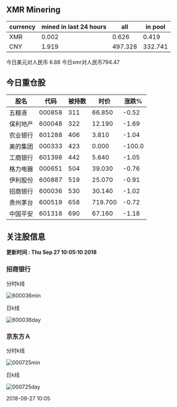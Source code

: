 ## XMR Minering

|currency|mined in last 24 hours|all|in pool|
|---|---|---|---|
|XMR|0.002|0.626|0.419|
|CNY|1.919|497.328|332.741|

今日美元对人民币 6.88	今日xmr对人民币794.47


## 今日重仓股 

|股名|代码|被持数|时价|涨跌%|
|---|---|---|---|---|
|五粮液|000858|311|66.850|-0.52|
|保利地产|600048|322|12.190|-1.69|
|农业银行|601288|406|3.810|-1.04|
|美的集团|000333|423|0.000|-100.0|
|工商银行|601398|442|5.640|-1.05|
|格力电器|000651|504|39.030|-0.76|
|伊利股份|600887|519|25.070|-0.91|
|招商银行|600036|530|30.140|-1.02|
|贵州茅台|600519|658|719.700|-0.72|
|中国平安|601318|690|67.160|-1.18|

## 关注股信息
**更新时间 : Thu Sep 27 10:05:10 2018**
### 招商银行 
分时k线

![600036min](http://image.sinajs.cn/newchart/min/n/sh600036.gif)

日k线

![600036day](http://image.sinajs.cn/newchart/daily/n/sh600036.gif)

### 京东方Ａ 
分时k线

![000725min](http://image.sinajs.cn/newchart/min/n/sz000725.gif)

日k线

![000725day](http://image.sinajs.cn/newchart/daily/n/sz000725.gif)

2018-09-27 10:05